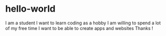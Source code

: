 # hello-world
I am a student
I want to learn coding as a hobby
I am willing to spend a lot of my free time
I want to be able to create apps and websites
Thanks !

